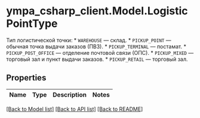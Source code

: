 # ympa_csharp_client.Model.LogisticPointType
Тип логистической точки:    * `WAREHOUSE` — склад.   * `PICKUP_POINT` — обычная точка выдачи заказов (ПВЗ).   * `PICKUP_TERMINAL` — постамат.   * `PICKUP_POST_OFFICE` — отделение почтовой связи (ОПС).   * `PICKUP_MIXED` — торговый зал и пункт выдачи заказов.   * `PICKUP_RETAIL` — торговый зал. 

## Properties

Name | Type | Description | Notes
------------ | ------------- | ------------- | -------------

[[Back to Model list]](../README.md#documentation-for-models) [[Back to API list]](../README.md#documentation-for-api-endpoints) [[Back to README]](../README.md)

